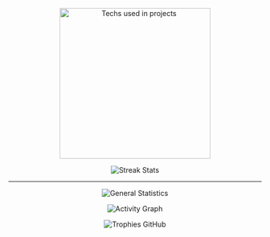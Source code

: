 <p align="center">
 <img src="https://github-readme-stats.vercel.app/api/top-langs?username=jgafarias&layout=compact&theme=dark&locale=en&langs_count=10" alt="Techs used in projects" width="300px" />
</p>
<p align="center">
 <img src="https://github-readme-streak-stats.herokuapp.com/?user=jgafarias&theme=dark" alt="Streak Stats" />
</p>

---

<p align="center">
 <img src="https://github-readme-stats.vercel.app/api?username=jgafarias&theme=dark&show_icons=true&include_all_commits=true&locale=en&count_private=true" alt="General Statistics" />
</p>
<p align="center">
 <img src="https://github-readme-activity-graph.vercel.app/graph?username=jgafarias&theme=xcode&bg_color=151515" alt="Activity Graph" />
</p>
<p align="center">
 <img src="https://github-profile-trophy.vercel.app/?username=jgafarias&theme=darkhub&margin-w=15" alt="Trophies GitHub" />
</p>
